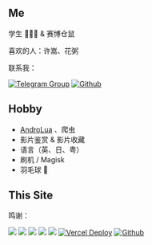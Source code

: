 ## Me
学生 👨🏻‍🎓 & 赛博仓鼠

喜欢的人：许嵩、花粥

联系我：
<p align="left">
    <a href="https://t.me/+dfZkuhYNe-VkODU1">
        <img src="https://img.shields.io/badge/Join-Telegram Group-2a8cbd.svg?logoColor=2a8cbd&logo=telegram"
            alt="Telegram Group"></a>
    <a href="https://github.com/lioisme">
        <img src="https://img.shields.io/badge/GitHub-Profile-blue?logo=github"
            alt="Github"></a>
</p>



## Hobby

* [AndroLua](http://androlua.cn) 、爬虫
* 影片鉴赏 & 影片收藏
* 语言（英、日、粤）
* 刷机 / Magisk
* 羽毛球 🏸



## This Site

鸣谢：
<p align="left">
    <a href="https://hexo.com" alt="Hexo">
        <img src="https://img.shields.io/badge/hexo-7.3.0-0e83cd.svg?logoColor=0e83cd&logo=hexo" /></a>
    <a href="https://redefine-docs.ohevan.com" alt="Theme">
        <img src="https://img.shields.io/badge/Theme-Redefine-a31f34.svg" /></a>
    <a href="https://nodejs.org" alt="Node.js">
    <a href="https://giscus.app" alt="giscus">
        <img src="https://img.shields.io/badge/Comments-Powered by Giscus-5dadec.svg" /></a>
    <a href="https://nodejs.org" alt="Node.js">
        <img src="https://img.shields.io/badge/Node.js-22.14.0-55A544.svg?logo=node.js&logoColor=55A544" /></a>
    <a href="https://cloudflare.com" alt="Cloudflare">
        <img src="https://img.shields.io/badge/Cloudflare-Status-f6821f.svg?logoColor=f6821f&logo=cloudflare" /></a>
    <a href="https://vercel.com">
        <img src="https://deploy-badge.liois.top/vercel/liois"
            alt="Vercel Deploy"></a>
    <a href="https://github.com">
        <img src="https://img.shields.io/badge/GitHub-Hosted-0e83cd.svg?logoColor=ffffff&logo=github"
            alt="Github"></a>
</p>
